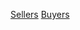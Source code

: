 <!-- TITLE: Markets -->
<!-- SUBTITLE: Buy and sell your fine wares -->

[Sellers](sellers)
[Buyers](buyers)